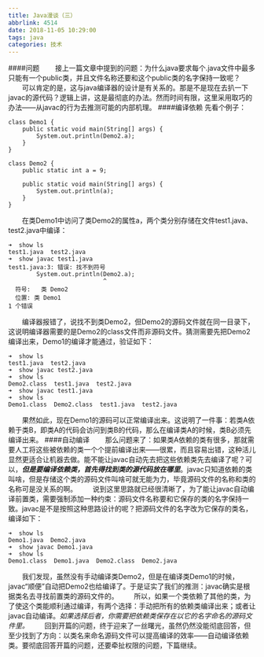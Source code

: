 ```yaml
---
title: Java漫谈（三）
abbrlink: 4514
date: 2018-11-05 10:29:00
tags: java
categories: 技术
---
```

####问题
&ensp;&ensp;&ensp;&ensp;接上一篇文章中提到的问题：为什么java要求每个.java文件中最多只能有一个public类，并且文件名称还要和这个public类的名字保持一致呢？
&ensp;&ensp;&ensp;&ensp;可以肯定的是，这与java编译器的设计是有关系的。那是不是现在去扒一下javac的源代码？逻辑上讲，这是最彻底的办法。然而时间有限，这里采用取巧的办法——从javac的行为去推测可能的内部机理。
####编译依赖
先看个例子：
```
class Demo1 {
    public static void main(String[] args) {
        System.out.println(Demo2.a);
    }
}

class Demo2 {
    public static int a = 9;

    public static void main(String[] args) {
        System.out.println(a);
    }
}
```
<!-- more -->
&ensp;&ensp;&ensp;&ensp;在类Demo1中访问了类Demo2的属性a，两个类分别存储在文件test1.java、test2.java中编译：
```
➜  show ls
test1.java  test2.java
➜  show javac test1.java 
test1.java:3: 错误: 找不到符号
        System.out.println(Demo2.a);
                           ^
  符号:   类 Demo2
  位置: 类 Demo1
1 个错误
```
&ensp;&ensp;&ensp;&ensp;编译器报错了，说找不到类Demo2，但Demo2的源码文件就在同一目录下，这说明编译器需要的是Demo2的class文件而非源码文件。猜测需要先把Demo2编译出来，Demo1的编译才能通过，验证如下：
```
➜  show ls
test1.java  test2.java
➜  show javac test2.java 
➜  show ls
Demo2.class  test1.java  test2.java
➜  show javac test1.java 
➜  show ls
Demo1.class  Demo2.class  test1.java  test2.java
```
&ensp;&ensp;&ensp;&ensp;果然如此，现在Demo1的源码可以正常编译出来。这说明了一件事：若类A依赖于类B，即类A的代码会访问到类B的代码，那么在编译类A的时候，类B必须先编译出来。
####自动编译
&ensp;&ensp;&ensp;&ensp;那么问题来了：如果类A依赖的类有很多，那就需要人工将这些被依赖的类一个个提前编译出来——很累，而且容易出错，这种活儿显然更适合让机器去做。能不能让javac自动先去把这些依赖类先去编译了呢？可以，***但是要编译依赖类，首先得找到类的源代码放在哪里***。javac只知道依赖的类叫啥，但是存储这个类的源码文件叫啥可就无能为力，毕竟源码文件的名称和类的名称可是没关系的啊。
&ensp;&ensp;&ensp;&ensp;说到这里思路就已经很清晰了，为了能让javac自动编译前置类，需要强制添加一种约束：源码文件名称要和它保存的类的名字保持一致。javac是不是按照这种思路设计的呢？把源码文件的名字改为它保存的类名，编译如下：
```
➜  show ls
Demo1.java  Demo2.java
➜  show javac Demo1.java 
➜  show ls
Demo1.class  Demo1.java  Demo2.class  Demo2.java
```
&ensp;&ensp;&ensp;&ensp;我们发现，虽然没有手动编译类Demo2，但是在编译类Demo1的时候，javac“顺便”自动把Demo2也给编译了。于是证实了我们的推测：javac确实是根据类名去寻找前置类的源码文件的。
&ensp;&ensp;&ensp;&ensp;所以，如果一个类依赖了其他的类，为了使这个类能顺利通过编译，有两个选择：手动把所有的依赖类编译出来；或者让javac自动编译。*如果选择后者，你需要把依赖类保存在以它的名字命名的源码文件里。*
&ensp;&ensp;&ensp;&ensp;回到开篇的问题，终于迎来了一丝曙光，虽然仍然没能彻底回答，但至少找到了方向：以类名来命名源码文件可以提高编译的效率——自动编译依赖类。要彻底回答开篇的问题，还要牵扯权限的问题，下篇继续。
